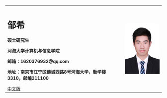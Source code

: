<div>
<table border="0">
  <tr>
    <td>
      <h1>邹希</h1>
      <p><b>硕士研究生</b></p>
      <p><b>河海大学计算机与信息学院</b></p>
      <p><b>邮箱：1620376932@qq.com</b></p>
      <p><b>地址：南京市江宁区佛城西路8号河海大学，勤学楼3310，邮编211100</b></p>
      <a href="/index.html">中文版</a>
    </td>
    <td width="25%">
      <img src="/zhengjianzhao.jpg" width="100%">
    </td>
  </tr>
</table>
</div>
